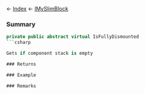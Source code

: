 ← [Index](Api-Index) ← [IMySlimBlock](VRage.Game.ModAPI.Ingame.IMySlimBlock)

### Summary

```csharp
private public abstract virtual IsFullyDismounted
```csharp

Gets if component stack is empty

### Returns

### Example

### Remarks

